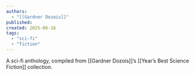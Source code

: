```yaml
---
authors:
  - "[[Gardner Dozois]]"
published: 
created: 2025-06-16
tags:
  - "sci-fi"
  - "fiction"
---
```

A sci-fi anthology, compiled from [[Gardner Dozois]]’s [[Year’s Best Science Fiction]] collection.